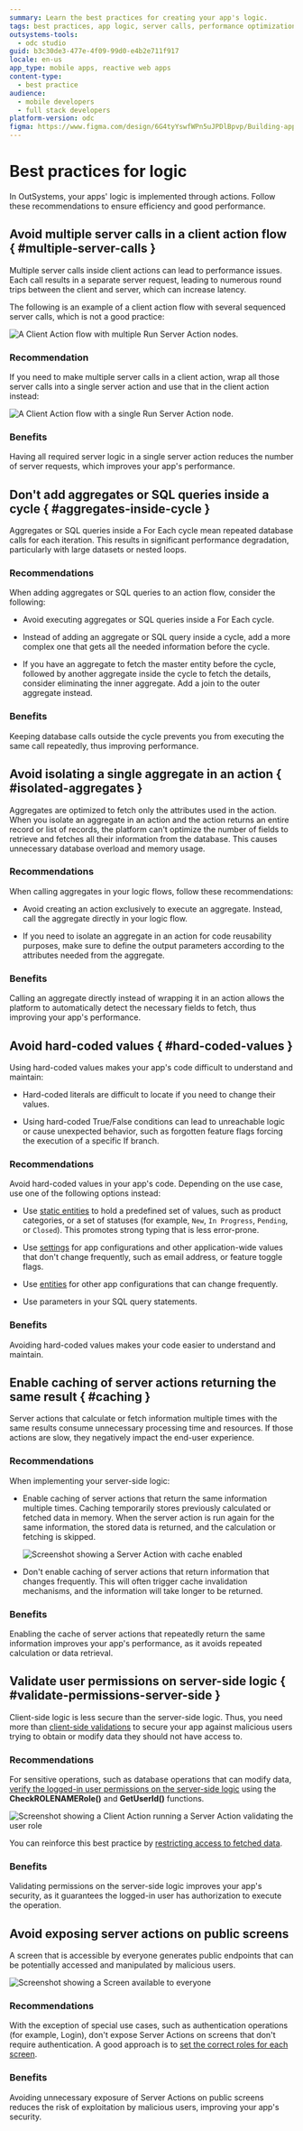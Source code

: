```yaml
---
summary: Learn the best practices for creating your app's logic.
tags: best practices, app logic, server calls, performance optimization, outsystems
outsystems-tools:
  - odc studio
guid: b3c30de3-477e-4f09-99d0-e4b2e711f917
locale: en-us
app_type: mobile apps, reactive web apps
content-type:
  - best practice
audience:
  - mobile developers
  - full stack developers
platform-version: odc
figma: https://www.figma.com/design/6G4tyYswfWPn5uJPDlBpvp/Building-apps?node-id=6404-238
---
```

# Best practices for logic

In OutSystems, your apps' logic is implemented through actions. Follow these recommendations to ensure efficiency and good performance.

## Avoid multiple server calls in a client action flow { #multiple-server-calls }

Multiple server calls inside client actions can lead to performance issues.
Each call results in a separate server request, leading to numerous round trips between the client and server, which can increase latency. 

The following is an example of a client action flow with several sequenced server calls, which is not a good practice:

![A Client Action flow with multiple Run Server Action nodes.](images/multiple-server-requests-odcs.png "Multiple Server requests inside a Client Action")

### Recommendation

If you need to make multiple server calls in a client action, wrap all those server calls into a single server action and use that in the client action instead:

![A Client Action flow with a single Run Server Action node.](images/single-server-action-odcs.png "Single Server request inside a Client Action")

### Benefits

Having all required server logic in a single server action reduces the number of server requests, which improves your app's performance.

## Don't add aggregates or SQL queries inside a cycle { #aggregates-inside-cycle }

Aggregates or SQL queries inside a For Each cycle mean repeated database calls for each iteration.
This results in significant performance degradation, particularly with large datasets or nested loops.

### Recommendations

When adding aggregates or SQL queries to an action flow, consider the following:

* Avoid executing aggregates or SQL queries inside a For Each cycle. 

* Instead of adding an aggregate or SQL query inside a cycle, add a more complex one that gets all the needed information before the cycle.

* If you have an aggregate to fetch the master entity before the cycle, followed by another aggregate inside the cycle to fetch the details, consider eliminating the inner aggregate. Add a join to the outer aggregate instead.

### Benefits

Keeping database calls outside the cycle prevents you from executing the same call repeatedly, thus improving performance.

## Avoid isolating a single aggregate in an action { #isolated-aggregates }

Aggregates are optimized to fetch only the attributes used in the action. When you isolate an aggregate in an action and the action returns an entire record or list of records, the platform can't optimize the number of fields to retrieve and fetches all their information from the database. This causes unnecessary database overload and memory usage.

### Recommendations

When calling aggregates in your logic flows, follow these recommendations:

* Avoid creating an action exclusively to execute an aggregate. Instead, call the aggregate directly in your logic flow.

* If you need to isolate an aggregate in an action for code reusability purposes, make sure to define the output parameters according to the attributes needed from the aggregate. 

### Benefits

Calling an aggregate directly instead of wrapping it in an action allows the platform to automatically detect the necessary fields to fetch, thus improving your app's performance. 

## Avoid hard-coded values { #hard-coded-values }

Using hard-coded values makes your app's code difficult to understand and maintain:

* Hard-coded literals are difficult to locate if you need to change their values.

* Using hard-coded True/False conditions can lead to unreachable logic or cause unexpected behavior, such as forgotten feature flags forcing the execution of a specific If branch.

### Recommendations

Avoid hard-coded values in your app's code. Depending on the use case, use one of the following options instead:

* Use [static entities](../data/modeling/entity-static.md) to hold a predefined set of values, such as product categories, or a set of statuses (for example, `New`, `In Progress`, `Pending`, or `Closed`). This promotes strong typing that is less error-prone.

* Use [settings](../../manage-platform-app-lifecycle/configuration-management.md#managing-settings) for app configurations and other application-wide values that don't change frequently, such as email address, or feature toggle flags.

* Use [entities](../data/modeling/entity.md) for other app configurations that can change frequently.

* Use parameters in your SQL query statements.

### Benefits

Avoiding hard-coded values makes your code easier to understand and maintain.

## Enable caching of server actions returning the same result { #caching }

Server actions that calculate or fetch information multiple times with the same results consume unnecessary processing time and resources. If those actions are slow, they negatively impact the end-user experience.

### Recommendations

When implementing your server-side logic:

* Enable caching of server actions that return the same information multiple times. Caching temporarily stores previously calculated or fetched data in memory. When the server action is run again for the same information, the stored data is returned, and the calculation or fetching is skipped.

  ![Screenshot showing a Server Action with cache enabled](images/best-practices-logic-cache.png "Enable caching of a Server Action")

* Don't enable caching of server actions that return information that changes frequently. This will often trigger cache invalidation mechanisms, and the information will take longer to be returned.

### Benefits

Enabling the cache of server actions that repeatedly return the same information improves your app's performance, as it avoids repeated calculation or data retrieval.

## Validate user permissions on server-side logic { #validate-permissions-server-side }

Client-side logic is less secure than the server-side logic. Thus, you need more than [client-side validations](../ui/creating-screens/best-practices-screens.md#roles) to secure your app against malicious users trying to obtain or modify data they should not have access to.

### Recommendations

For sensitive operations, such as database operations that can modify data, [verify the logged-in user permissions on the server-side logic](../../user-management/secure-app-with-roles.md#restrict-logic-flows) using the **CheckROLENAMERole()** and **GetUserId()** functions.

![Screenshot showing a Client Action running a Server Action validating the user role](images/best-practices-logic-server-side-validation-odcs.png "Validating user role on server-side logic")

You can reinforce this best practice by [restricting access to fetched data](../ui/creating-screens/best-practices-fetch-display-data.md#restrict-access).

### Benefits

Validating permissions on the server-side logic improves your app's security, as it guarantees the logged-in user has authorization to execute the operation. 

## Avoid exposing server actions on public screens

A screen that is accessible by everyone generates public endpoints that can be potentially accessed and manipulated by malicious users.

![Screenshot showing a Screen available to everyone](images/best-practices-logic-exposing-screen-everyone-odcs.png "App screen available to everyone")

### Recommendations

With the exception of special use cases, such as authentication operations (for example, Login), don't expose Server Actions on screens that don't require authentication. A good approach is to [set the correct roles for each screen](../ui/creating-screens/best-practices-screens.md#roles).

### Benefits

Avoiding unnecessary exposure of Server Actions on public screens reduces the risk of exploitation by malicious users, improving your app's security.
